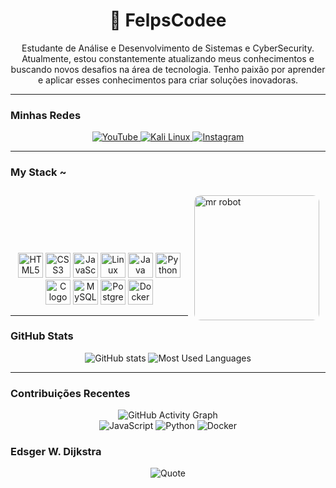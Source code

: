 <div align="center">
  <h1>👾 FelpsCodee</h1>
  <p>
    Estudante de Análise e Desenvolvimento de Sistemas e CyberSecurity. Atualmente, estou constantemente atualizando meus conhecimentos e buscando novos desafios na área de tecnologia. Tenho paixão por aprender e aplicar esses conhecimentos para criar soluções inovadoras.
  </p>
</div>

---

### **Minhas Redes**
<div align="center">
  <a href="https://www.youtube.com/channel/SEU_CANAL" target="_blank">
    <img src="https://img.shields.io/badge/YouTube-FF0000?style=for-the-badge&logo=youtube&logoColor=white" alt="YouTube">
  </a>
  <a href="https://www.kali.org/downloads/" target="_blank">
    <img src="https://img.shields.io/badge/Kali_Linux-557C94?style=for-the-badge&logo=linux&logoColor=white" alt="Kali Linux">
  </a>
  <a href="https://www.instagram.com/SEU_INSTAGRAM" target="_blank">
    <img src="https://img.shields.io/badge/Instagram-E4405F?style=for-the-badge&logo=instagram&logoColor=white" alt="Instagram">
  </a>
</div>

---

### **My Stack ~**

<img align="right" src="https://i.gifer.com/PhYk.gif" alt="mr robot" width="200px" style="border-radius: 10px; margin: 10px;" />
<br/>
<br/>
<br/>
<br/>
<br/>
<br/>
<div align="center">
  <img src="https://cdn.jsdelivr.net/gh/devicons/devicon/icons/html5/html5-original.svg" height="40" alt="HTML5 logo" />
  <img src="https://cdn.jsdelivr.net/gh/devicons/devicon/icons/css3/css3-original.svg" height="40" alt="CSS3 logo" />
  <img src="https://cdn.jsdelivr.net/gh/devicons/devicon/icons/javascript/javascript-plain.svg" height="40" alt="JavaScript logo" />
  <img src="https://cdn.jsdelivr.net/gh/devicons/devicon/icons/linux/linux-original.svg" height="40" alt="Linux logo" />
  <img src="https://cdn.jsdelivr.net/gh/devicons/devicon/icons/java/java-original.svg" height="40" alt="Java logo" />
  <img src="https://cdn.jsdelivr.net/gh/devicons/devicon/icons/python/python-original.svg" height="40" alt="Python logo" />
  <img src="https://cdn.jsdelivr.net/gh/devicons/devicon/icons/c/c-original.svg" height="40" alt="C logo" />
  <img src="https://cdn.jsdelivr.net/gh/devicons/devicon/icons/mysql/mysql-original.svg" height="40" alt="MySQL logo" />
  <img src="https://cdn.jsdelivr.net/gh/devicons/devicon/icons/postgresql/postgresql-original.svg" height="40" alt="PostgreSQL logo" />
  <img src="https://cdn.jsdelivr.net/gh/devicons/devicon/icons/docker/docker-original.svg" height="40" alt="Docker logo" />
</div>

---

### **GitHub Stats**
<div align="center">
  <img src="https://github-readme-stats-git-masterrstaa-rickstaa.vercel.app/api?username=FelpsCodee&hide_title=true&show_icons=true&include_all_commits=false&count_private=true&line_height=25&hide=issues&bg_color=000000&title_color=00FF00&text_color=00FF00&border_radius=3&border_color=00FF00&icon_color=00FF00&theme=dark" alt="GitHub stats">
  <img src="https://github-readme-stats-git-masterrstaa-rickstaa.vercel.app/api/top-langs/?username=FelpsCodee&line_height=10&card_width=290&layout=compact&hide_title=false&count_private=true&langs_count=4&show_icons=true&title_color=00FF00&hide=html,scss,less&bg_color=000000&text_color=00FF00&border_radius=3&border_color=00FF00&count_private=true" alt="Most Used Languages">
</div>

---

### **Contribuições Recentes**
<div align="center">
  <img src="https://github-readme-activity-graph.vercel.app/graph?username=FelpsCodee&bg_color=000000&color=00FF00&line=00FF00&point=FFFFFF&area=true&hide_border=true" alt="GitHub Activity Graph">
</div>

<div align="center">
  <img src="https://img.shields.io/badge/JavaScript-ES6+-F7DF1E?style=for-the-badge&logo=javascript&logoColor=black" alt="JavaScript">
  <img src="https://img.shields.io/badge/Python-3.9-3776AB?style=for-the-badge&logo=python&logoColor=white" alt="Python">
  <img src="https://img.shields.io/badge/Docker-20.10-2496ED?style=for-the-badge&logo=docker&logoColor=white" alt="Docker">
</div>

### **Edsger W. Dijkstra**
<div align="center">
  <img src="https://quotes-github-readme.vercel.app/api?type=horizontal&theme=dark" alt="Quote">
</div>
